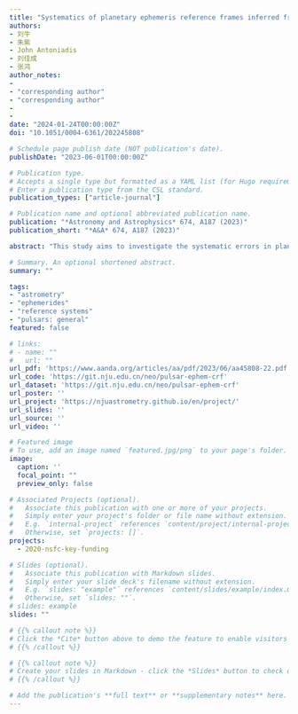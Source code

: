 ```yaml
---
title: "Systematics of planetary ephemeris reference frames inferred from pulsar timing astrometry"
authors:
- 刘牛
- 朱紫
- John Antoniadis
- 刘佳成
- 张鸿
author_notes:
- 
- "corresponding author"
- "corresponding author"
- 
- 
date: "2024-01-24T00:00:00Z"
doi: "10.1051/0004-6361/202245808"

# Schedule page publish date (NOT publication's date).
publishDate: "2023-06-01T00:00:00Z"

# Publication type.
# Accepts a single type but formatted as a YAML list (for Hugo requirements).
# Enter a publication type from the CSL standard.
publication_types: ["article-journal"]

# Publication name and optional abbreviated publication name.
publication: "*Astronomy and Astrophysics* 674, A187 (2023)"
publication_short: "*A&A* 674, A187 (2023)"

abstract: "This study aims to investigate the systematic errors in planetary ephemeris reference frames through pulsar timing observations. We used the published data sets from several pulsar timing arrays and performed timing analyses for each pulsar using different planetary ephemerides retrieved from the Jet Propulsion Laboratory's Development Ephemeris (DE), Ephemeris of Planets and the Moon (EPM), and INPOP (Intégration Numérique Planétaire de l'Observatoire de Paris). Then, we compared the timing solutions and modeled the differences in position and proper motion by vector spherical harmonics of the first degree. The timing solutions were also compared with those determined by very long baseline interferometry (VLBI) astrometry. The orientation offsets between the latest editions of the DE, EPM, and INPOP series do not exceed 0.4 milliarcseconds (mas), while the relative spins between these ephemerides are less than 5 microarcseconds per year. We do not detect significant glides in either position or proper motion between these ephemerides. The orientation of the pulsar timing frames deviates from that of the VLBI frame from zero by approximately 0.4 mas when considering the formal uncertainty and possible systematics. The orientation of current planetary ephemeris frames is as accurate as at least 0.4 mas, and the nonrotation is better than 5 microarcseconds per year."

# Summary. An optional shortened abstract.
summary: ""

tags:
- "astrometry" 
- "ephemerides" 
- "reference systems" 
- "pulsars: general"
featured: false

# links:
# - name: ""
#   url: ""
url_pdf: 'https://www.aanda.org/articles/aa/pdf/2023/06/aa45808-22.pdf'
url_code: 'https://git.nju.edu.cn/neo/pulsar-ephem-crf'
url_dataset: 'https://git.nju.edu.cn/neo/pulsar-ephem-crf'
url_poster: ''
url_project: 'https://njuastrometry.github.io/en/project/'
url_slides: ''
url_source: ''
url_video: ''

# Featured image
# To use, add an image named `featured.jpg/png` to your page's folder. 
image:
  caption: ''
  focal_point: ""
  preview_only: false

# Associated Projects (optional).
#   Associate this publication with one or more of your projects.
#   Simply enter your project's folder or file name without extension.
#   E.g. `internal-project` references `content/project/internal-project/index.md`.
#   Otherwise, set `projects: []`.
projects: 
  - 2020-nsfc-key-funding

# Slides (optional).
#   Associate this publication with Markdown slides.
#   Simply enter your slide deck's filename without extension.
#   E.g. `slides: "example"` references `content/slides/example/index.md`.
#   Otherwise, set `slides: ""`.
# slides: example
slides: ""

# {{% callout note %}}
# Click the *Cite* button above to demo the feature to enable visitors to import publication metadata into their reference management software.
# {{% /callout %}}

# {{% callout note %}}
# Create your slides in Markdown - click the *Slides* button to check out the example.
# {{% /callout %}}

# Add the publication's **full text** or **supplementary notes** here. You can use rich formatting such as including [code, math, and images](https://docs.hugoblox.com/content/writing-markdown-latex/).
---
```

